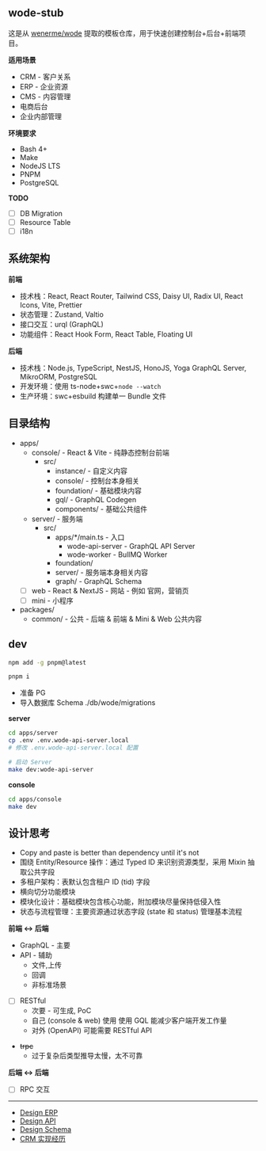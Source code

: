 ## wode-stub

这是从 [wenerme/wode](https://github.com/wenerme/wode) 提取的模板仓库，用于快速创建控制台+后台+前端项目。

**适用场景**

- CRM - 客户关系
- ERP - 企业资源
- CMS - 内容管理
- 电商后台
- 企业内部管理

**环境要求**

- Bash 4+
- Make
- NodeJS LTS
- PNPM
- PostgreSQL

**TODO**

- [ ] DB Migration
- [ ] Resource Table
- [ ] i18n

## 系统架构

**前端**

- 技术栈：React, React Router, Tailwind CSS, Daisy UI, Radix UI, React Icons, Vite, Prettier
- 状态管理：Zustand, Valtio
- 接口交互：urql (GraphQL)
- 功能组件：React Hook Form, React Table, Floating UI

**后端**

- 技术栈：Node.js, TypeScript, NestJS, HonoJS, Yoga GraphQL Server, MikroORM, PostgreSQL
- 开发环境：使用 ts-node+swc+`node --watch`
- 生产环境：swc+esbuild 构建单一 Bundle 文件

## 目录结构

- apps/
  - console/ - React & Vite - 纯静态控制台前端
    - src/
      - instance/ - 自定义内容
      - console/ - 控制台本身相关
      - foundation/ - 基础模块内容
      - gql/ - GraphQL Codegen
      - components/ - 基础公共组件
  - server/ - 服务端
    - src/
      - apps/*/main.ts - 入口
        - wode-api-server - GraphQL API Server
        - wode-worker - BullMQ Worker
      - foundation/
      - server/ - 服务端本身相关内容
      - graph/ - GraphQL Schema
  - [ ] web - React & NextJS - 网站 - 例如 官网，营销页
  - [ ] mini - 小程序
- packages/
  - common/ - 公共 - 后端 & 前端 & Mini & Web 公共内容

## dev

```bash
npm add -g pnpm@latest

pnpm i
```

- 准备 PG
- 导入数据库 Schema ./db/wode/migrations

**server**

```bash
cd apps/server
cp .env .env.wode-api-server.local
# 修改 .env.wode-api-server.local 配置

# 启动 Server
make dev:wode-api-server
```

**console**

```bash
cd apps/console
make dev
```

## 设计思考

- Copy and paste is better than dependency until it's not
- 围绕 Entity/Resource 操作：通过 Typed ID 来识别资源类型，采用 Mixin 抽取公共字段
- 多租户架构：表默认包含租户 ID (tid) 字段
- 横向切分功能模块
- 模块化设计：基础模块包含核心功能，附加模块尽量保持低侵入性
- 状态与流程管理：主要资源通过状态字段 (state 和 status) 管理基本流程

**前端 <-> 后端**

- GraphQL - 主要
- API - 辅助
  - 文件,上传
  - 回调
  - 非标准场景
- [ ] RESTful
  - 次要 - 可生成, PoC
  - 自己 (console & web) 使用 使用 GQL 能减少客户端开发工作量
  - 对外 (OpenAPI) 可能需要 RESTful API
- ~~trpc~~
  - 过于复杂后类型推导太慢，太不可靠

**后端 <-> 后端**

- [ ] RPC 交互

---

- [Design ERP](https://wener.me/notes/dev/design/erp)
- [Design API](https://wener.me/notes/dev/design/api)
- [Design Schema](https://wener.me/notes/dev/design/schema)
- [CRM 实现经历](https://www.wener.tech/story/crm-trails)
